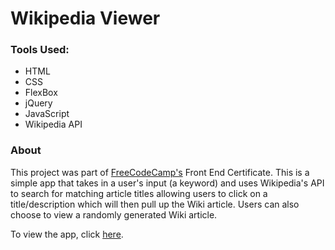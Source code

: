 # Wikipedia Viewer
### Tools Used:
* HTML
* CSS
* FlexBox
* jQuery
* JavaScript
* Wikipedia API

### About
This project was part of [FreeCodeCamp's](www.freecodecamp.org) Front End Certificate. This is a simple app that takes in a user's input (a keyword) and uses Wikipedia's API to search for matching article titles allowing users 
to click on a title/description which will then pull up the Wiki article. Users can also choose to view a randomly generated Wiki article.

To view the app, click [here](https://shannonj498.github.io/wiki-viewer/).
